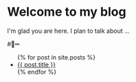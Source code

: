 # Welcome to my blog

I'm glad you are here. I plan to talk about ...

#📐✏


<ul>
  {% for post in site.posts %}
    <li>
      <a href="{{ post.url }}">{{ post.title }}</a>
    </li>
  {% endfor %}
</ul>
